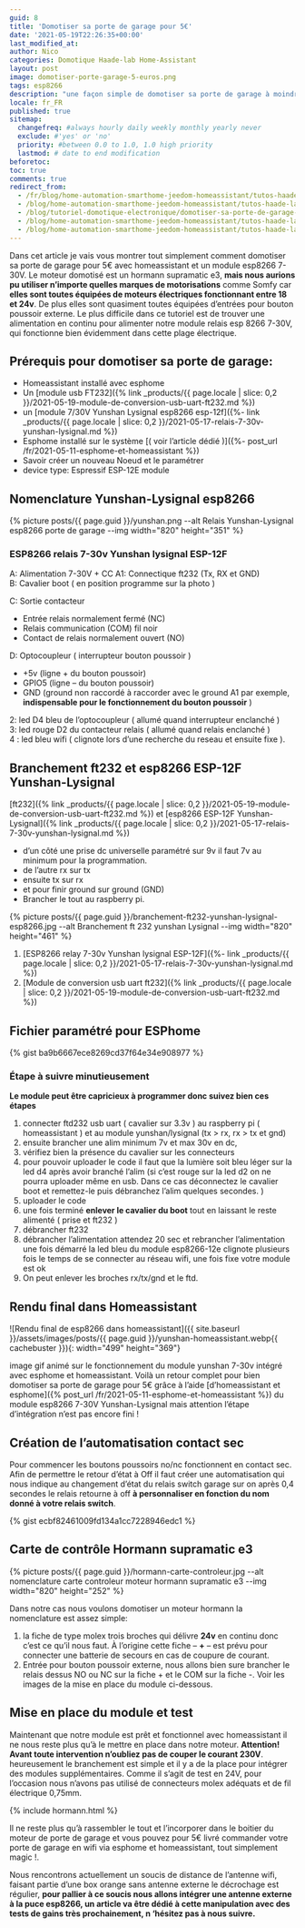 ```yaml
---
guid: 8
title: 'Domotiser sa porte de garage pour 5€'
date: '2021-05-19T22:26:35+00:00'
last_modified_at:
author: Nico
categories: Domotique Haade-lab Home-Assistant
layout: post
image: domotiser-porte-garage-5-euros.png
tags: esp8266
description: "une façon simple de domotiser sa porte de garage à moindre coût grâce à un module esp8266"
locale: fr_FR
published: true
sitemap:
  changefreq: #always hourly daily weekly monthly yearly never
  exclude: #'yes' or 'no'
  priority: #between 0.0 to 1.0, 1.0 high priority
  lastmod: # date to end modification
beforetoc:
toc: true
comments: true
redirect_from:
  - /fr/blog/home-automation-smarthome-jeedom-homeassistant/tutos-haade-lab/domotiser-sa-porte-de-garage-pour-5e/
  - /blog/home-automation-smarthome-jeedom-homeassistant/tutos-haade-lab/domotiser-sa-porte-de-garage-pour-5e/
  - /blog/tutoriel-domotique-electronique/domotiser-sa-porte-de-garage-pour-5e/amp/
  - /blog/home-automation-smarthome-jeedom-homeassistant/tutos-haade-lab/domotiser-sa-porte-de-garage-pour-5e/2/
  - /blog/home-automation-smarthome-jeedom-homeassistant/tutos-haade-lab/domotiser-sa-porte-de-garage-pour-5e/3/
---
```


Dans cet article je vais vous montrer tout simplement comment domotiser sa porte de garage pour 5€ avec homeassistant et un module esp8266 7-30V. Le moteur domotisé est un hormann supramatic e3, **mais nous aurions pu utiliser n’importe quelles marques de motorisations** comme Somfy car **elles sont toutes équipées de moteurs électriques fonctionnant entre 18 et 24v**. De plus elles sont quasiment toutes équipées d’entrées pour bouton poussoir externe. Le plus difficile dans ce tutoriel est de trouver une alimentation en continu pour alimenter notre module relais esp 8266 7-30V, qui fonctionne bien évidemment dans cette plage électrique.

## Prérequis pour domotiser sa porte de garage:

- Homeassistant installé avec esphome
- Un [module usb FT232]({% link _products/{{ page.locale | slice: 0,2 }}/2021-05-19-module-de-conversion-usb-uart-ft232.md %})
- un [module 7/30V Yunshan Lysignal esp8266 esp-12f]({%- link _products/{{ page.locale | slice: 0,2 }}/2021-05-17-relais-7-30v-yunshan-lysignal.md %})
- Esphome installé sur le système [( voir l’article dédié )]({%- post_url /fr/2021-05-11-esphome-et-homeassistant %})
- Savoir créer un nouveau Noeud et le paramétrer
- device type: Espressif ESP-12E module

## Nomenclature Yunshan-Lysignal esp8266

{% picture posts/{{ page.guid }}/yunshan.png --alt Relais Yunshan-Lysignal esp8266 porte de garage --img width="820" height="351" %}<br>

### ESP8266 relais 7-30v Yunshan lysignal ESP-12F

A: Alimentation 7-30V + CC
A1: Connectique ft232 (Tx, RX et GND)  
B: Cavalier boot ( en position programme sur la photo )  

C: Sortie contacteur
- Entrée relais normalement fermé (NC)
- Relais communication (COM) fil noir
- Contact de relais normalement ouvert (NO)

D: Optocoupleur ( interrupteur bouton poussoir )
- +5v (ligne + du bouton poussoir)
- GPIO5 (ligne – du bouton poussoir)
- GND (ground non raccordé à raccorder avec le ground A1 par exemple, **indispensable pour le fonctionnement du bouton poussoir** )

2: led D4 bleu de l’optocoupleur ( allumé quand interrupteur enclanché )  
3: led rouge D2 du contacteur relais ( allumé quand relais enclanché )  
4 : led bleu wifi ( clignote lors d’une recherche du reseau et ensuite fixe ).

## Branchement ft232 et esp8266 ESP-12F Yunshan-Lysignal

[ft232]({% link _products/{{ page.locale | slice: 0,2 }}/2021-05-19-module-de-conversion-usb-uart-ft232.md %})
et
[esp8266 ESP-12F Yunshan-Lysignal]({% link _products/{{ page.locale | slice: 0,2 }}/2021-05-17-relais-7-30v-yunshan-lysignal.md %})

- d’un côté une prise dc universelle paramétré sur 9v il faut 7v au minimum pour la programmation.
- de l’autre rx sur tx
- ensuite tx sur rx
- et pour finir ground sur ground (GND)
- Brancher le tout au raspberry pi.

{% picture posts/{{ page.guid }}/branchement-ft232-yunshan-lysignal-esp8266.jpg --alt Branchement ft 232 yunshan Lysignal --img width="820" height="461" %}

1. [ESP8266 relay 7-30v Yunshan lysignal ESP-12F]({%- link _products/{{ page.locale | slice: 0,2 }}/2021-05-17-relais-7-30v-yunshan-lysignal.md %})
2. [Module de conversion usb uart ft232]({% link _products/{{ page.locale | slice: 0,2 }}/2021-05-19-module-de-conversion-usb-uart-ft232.md %})

## Fichier paramétré pour ESPhome

{% gist ba9b6667ece8269cd37f64e34e908977 %}

### Étape à suivre minutieusement

**Le module peut être capricieux à programmer donc suivez bien ces étapes**

1. connecter ftd232 usb uart ( cavalier sur 3.3v ) au raspberry pi ( homeassistant ) et au module yunshan/lysignal (tx &gt; rx, rx &gt; tx et gnd)
2. ensuite brancher une alim minimum 7v et max 30v en dc,
3. vérifiez bien la présence du cavalier sur les connecteurs
4. pour pouvoir uploader le code il faut que la lumière soit bleu léger sur la led d4 après avoir branché l’alim (si c’est rouge sur la led d2 on ne pourra uploader même en usb. Dans ce cas déconnectez le cavalier boot et remettez-le puis débranchez l’alim quelques secondes. )
5. uploader le code
6. une fois terminé **enlever le cavalier du boot** tout en laissant le reste alimenté ( prise et ft232 )
7. débrancher ft232
8. débrancher l’alimentation attendez 20 sec et rebrancher l’alimentation une fois démarré la led bleu du module esp8266-12e clignote plusieurs fois le temps de se connecter au réseau wifi, une fois fixe votre module est ok
9. On peut enlever les broches rx/tx/gnd et le ftd.

## Rendu final dans Homeassistant

![Rendu final de esp8266 dans homeassistant]({{ site.baseurl }}/assets/images/posts/{{ page.guid }}/yunshan-homeassistant.webp{{ cachebuster }}){: width="499" height="369"}

image gif animé sur le fonctionnement du module yunshan 7-30v intégré avec esphome et homeassistant. Voilà un retour complet pour bien domotiser sa porte de garage pour 5€ grâce à l’aide [d’homeassistant et esphome]({% post_url /fr/2021-05-11-esphome-et-homeassistant %}) du module esp8266 7-30V Yunshan-Lysignal mais attention l’étape d’intégration n’est pas encore fini !

## Création de l’automatisation contact sec

Pour commencer les boutons poussoirs no/nc fonctionnent en contact sec. Afin de permettre le retour d’état à Off il faut créer une automatisation qui nous indique au changement d’état du relais switch garage sur on après 0,4 secondes le relais retourne à off **à personnaliser en fonction du nom donné à votre relais switch**.

{% gist ecbf82461009fd134a1cc7228946edc1 %}

## Carte de contrôle Hormann supramatic e3

{% picture posts/{{ page.guid }}/hormann-carte-controleur.jpg --alt nomenclature carte controleur moteur hormann supramatic e3 --img width="820" height="252" %}

Dans notre cas nous voulons domotiser un moteur hormann la nomenclature est assez simple:

1. la fiche de type molex trois broches qui délivre **24v** en continu donc c’est ce qu’il nous faut. À l’origine cette fiche – **+** – est prévu pour connecter une batterie de secours en cas de coupure de courant.
2. Entrée pour bouton poussoir externe, nous allons bien sure brancher le relais dessus NO ou NC sur la fiche + et le COM sur la fiche -. Voir les images de la mise en place du module ci-dessous.

## Mise en place du module et test

Maintenant que notre module est prêt et fonctionnel avec homeassistant il ne nous reste plus qu’à le mettre en place dans notre moteur. **Attention! Avant toute intervention n’oubliez pas de couper le courant 230V**. heureusement le branchement est simple et il y a de la place pour intégrer des modules supplémentaires. Comme il s’agit de test en 24V, pour l’occasion nous n’avons pas utilisé de connecteurs molex adéquats et de fil électrique 0,75mm.

{% include hormann.html %}

Il ne reste plus qu’à rassembler le tout et l’incorporer dans le boitier du moteur de porte de garage et vous pouvez pour 5€ livré commander votre porte de garage en wifi via esphome et homeassistant, tout simplement magic !.

Nous rencontrons actuellement un soucis de distance de l’antenne wifi, faisant partie d’une box orange sans antenne externe le décrochage est régulier, **pour pallier à ce soucis nous allons intégrer une antenne externe à la puce esp8266, un article va être dédié à cette manipulation avec des tests de gains très prochainement, n ‘hésitez pas à nous suivre.**

